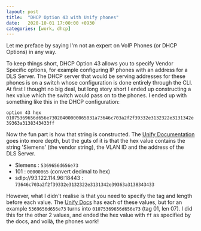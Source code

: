 ```yaml
---
layout: post
title:  "DHCP Option 43 with Unify phones"
date:   2020-10-01 17:00:00 +0930
categories: [work, dhcp]
---
```


Let me preface by saying I'm not an expert on VoIP Phones (or DHCP Options) in any way.

To keep things short, DHCP Option 43 allows you to specify Vendor Specific options, for example configuring IP phones with an address for a DLS Server. The DHCP server that would be serving addresses for these phones is on a switch whose configuration is done entirely through the CLI. At first I thought no big deal, but long story short I ended up constructing a hex value which the switch would pass on to the phones. I ended up with something like this in the DHCP configuration:

`option 43 hex 01075369656d656e73020400000065031a73646c703a2f2f39332e3132322e3131342e39363a3138343433ff`

Now the fun part is how that string is constructed. The [Unify Documentation][unify-doc] goes into more depth, but the guts of it is that the hex value contains the string 'Siemens' (the vendor string), the VLAN ID and the address of the DLS Server.

- Siemens : `5369656d656e73`
- 101 : `00000065` (convert decimal to hex)
- sdlp://93.122.114.96:18443 : `73646c703a2f2f39332e3132322e3131342e39363a3138343433`

However, what I didn't realise is that you need to specify the tag and length before each value. The [Unify Docs][unify-doc] has each of these values, but for an example `5369656d656e73` turns into `01075369656d656e73` (tag 01, len 07). I did this for the other 2 values, and ended the hex value with `ff` as specified by the docs, and voilà, the phones work!

[unify-doc]: https://wiki.unify.com/wiki/VLAN_ID_Discovery_over_DHCP
